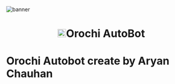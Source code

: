 <img src="https://i.imgur.com/OPkpplp.jpeg" alt="banner">
<h1 align="center"><img src="./dashboard/images/logo-non-bg.png" width="22px">Orochi AutoBot</h>

# Orochi Autobot create by Aryan Chauhan 
